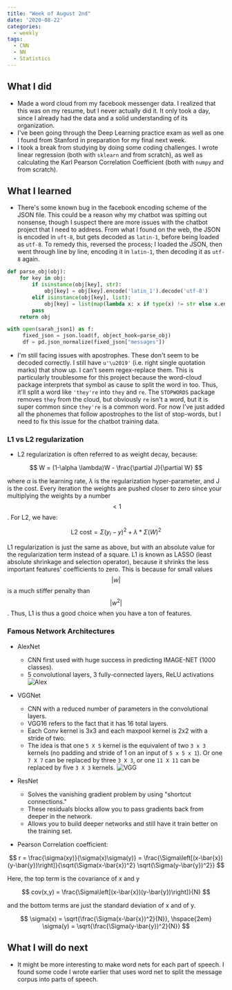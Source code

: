 ```yaml
---
title: "Week of August 2nd"
date: '2020-08-22'
categories:
  - weekly
tags:
  - CNN
  - NN
  - Statistics
---
```


## What I did

- Made a word cloud from my facebook messenger data. I realized that this was on my resume, but I never actually did it.
It only took a day, since I already had the data and a solid understanding of its organization.
- I've been going through the Deep Learning practice exam as well as one I found from Stanford in preparation for my final next week.
- I took a break from studying by doing some coding challenges. I wrote linear regression (both with `sklearn` and from scratch), as well as calculating the Karl Pearson Correlation Coefficient (both with `numpy` and from scratch).

## What I learned

- There's some known bug in the facebook encoding scheme of the JSON file. This could be a reason why my chatbot was spitting
out nonsense, though I suspect there are more issues with the chatbot project that I need to address. From what I found on the web,
the JSON is encoded in `uft-8`, but gets decoded as `latin-1`, before being loaded as `utf-8`. To remedy this, reversed the process; I loaded the JSON, then went through line by line, encoding it in `latin-1`, then decoding it as `utf-8` again.

```python
def parse_obj(obj):
    for key in obj:
        if isinstance(obj[key], str):
            obj[key] = obj[key].encode('latin_1').decode('utf-8')
        elif isinstance(obj[key], list):
            obj[key] = list(map(lambda x: x if type(x) != str else x.encode('latin_1').decode('utf-8'), obj[key]))
        pass
    return obj

with open(sarah_json1) as f:
     fixed_json = json.load(f, object_hook=parse_obj)
     df = pd.json_normalize(fixed_json["messages"])
```

- I'm still facing issues with apostrophes. These don't seem to be decoded correctly. I still have `u'\u2019'` (i.e. right single quotation
marks) that show up. I can't seem regex-replace them. This is particularly troublesome for this project because the word-cloud package
interprets that symbol as cause to split the word in too. Thus, it'll split a word like `'they're` into `they` and `re`. The `STOPWORDS` package removes `they` from the cloud, but obviously `re` isn't a word, but it is super common since `they're` is a common word. For now I've just added all the phonemes that follow apostrophes to the list of stop-words, but I need to fix this issue for the chatbot training data.

### L1 vs L2 regularization

- L2 regularization is often referred to as weight decay, because:

$$
W = (1-\alpha \lambda)W - \frac{\partial J}{\partial W}
$$

where $\alpha$ is the learning rate, $\lambda$ is the regularization hyper-parameter, and J is the cost. Every iteration the weights are pushed closer to zero since your multiplying the weights by a number $$<1$$. For L2, we have:

$$
\text{L2 cost} = \Sigma (y_i - y)^2 + \lambda * \Sigma(W)^2
$$

L1 regularization is just the same as above, but with an absolute value for the regularization term instead of a square. L1 is known as LASSO (least absolute shrinkage and selection operator), because it shrinks the less important features' coefficients to zero. This is because for small values $$|w|$$ is a much stiffer penalty than $$|w^2|$$. Thus, L1 is thus a good choice when you have a ton of features.

### Famous Network Architectures

- AlexNet
  - CNN first used with huge success in predicting IMAGE-NET (1000 classes).
  - 5 convolutional layers, 3 fully-connected layers, ReLU activations
  ![Alex](https://miro.medium.com/max/875/1*bD_DMBtKwveuzIkQTwjKQQ.png)
- VGGNet
  - CNN with a reduced number of parameters in the convolutional layers.
  - VGG16 refers to the fact that it has 16 total layers.
  - Each Conv kernel is 3x3 and each maxpool kernel is 2x2 with a stride of two.
  - The idea is that one `5 X 5` kernel is the equivalent of two `3 x 3` kernels (no padding and
    stride of 1 on an input of `5 x 5 x 1`). Or one `7 X 7` can be replaced by three `3 X 3`, or one `11 X 11` can be replaced by five `3 X 3` kernels.
  ![VGG](https://miro.medium.com/max/875/1*HzxRI1qHXjiVXla-_NiMBA.png)

- ResNet
  - Solves the vanishing gradient problem by using "shortcut connections."
  - These residuals blocks allow you to pass gradients back from deeper in the network.
  - Allows you to build deeper networks and still have it train better on the training set.

- Pearson Correlation coefficient:

$$
r = \frac{\sigma(xy)}{\sigma(x)\sigma(y)} = \frac{\Sigma\left[(x-\bar{x})(y-\bar{y})\right]}{\sqrt{\Sigma(x-\bar{x})^2} \sqrt{\Sigma(y-\bar{y})^2}}
$$

Here, the top term is the covariance of x and y

$$
cov(x,y) = \frac{\Sigma\left[(x-\bar{x})(y-\bar{y})\right]}{N}
$$

and the bottom terms are just the standard deviation of x and of y.

$$
\sigma(x) = \sqrt{\frac{\Sigma(x-\bar{x})^2}{N}}, \hspace{2em} \sigma(y) = \sqrt{\frac{\Sigma(y-\bar{y})^2}{N}}
$$

## What I will do next

- It might be more interesting to make word nets for each part of speech. I found some code I wrote earlier that uses word net to split the message corpus into parts of speech.
